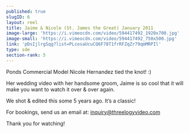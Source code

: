 ```yaml
---
published: true
slugID: 6
layout: reel
title: Jaime & Nicole (St. James the Great) January 2011
image-large: 'https://i.vimeocdn.com/video/594417492_1920x700.jpg'
image-small: 'https://i.vimeocdn.com/video/594417492_750x500.jpg'
link: 'pDsIjlrgSqg?list=PLcosaUcuCQ6F78T1frRFZqZr79qmMRPIl'
type: sde
section-rank: 5
---
```

Ponds Commercial Model Nicole Hernandez tied the knot! :)

Her wedding video with her handsome groom, Jaime is so cool that it will make you want to watch it over & over again. 

We shot & edited this some 5 years ago. It’s a classic!

For bookings, send us an email at: inquiry@threelogyvideo.com

Thank you for watching! 
